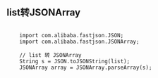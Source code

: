 ## list转JSONArray


```jshelllanguage

    import com.alibaba.fastjson.JSON;
    import com.alibaba.fastjson.JSONArray;

    // list 转 JSONArray
    String s = JSON.toJSONString(list);
    JSONArray array = JSONArray.parseArray(s);   

```




























